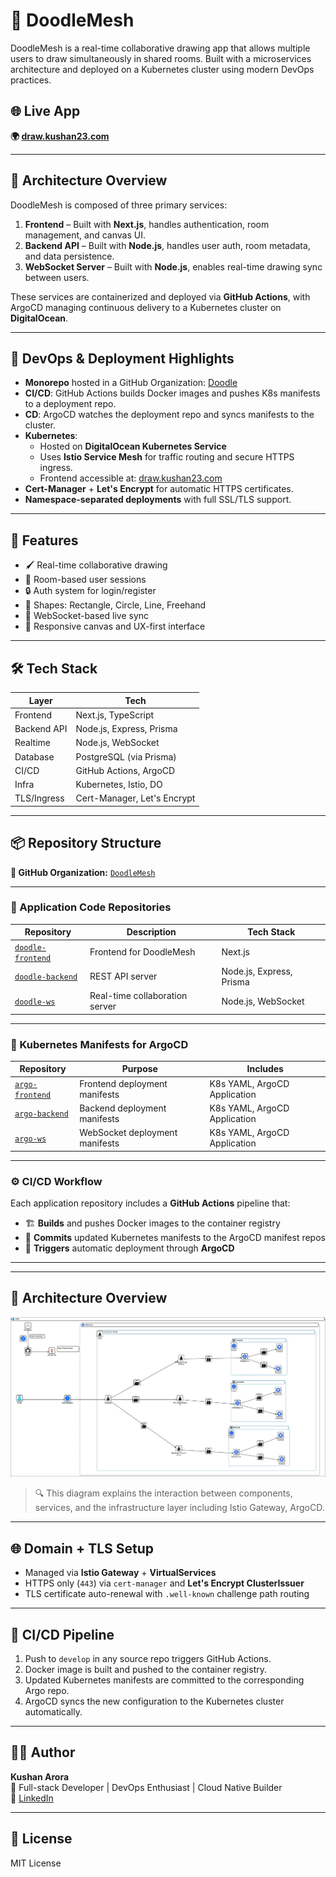 # 🎨 DoodleMesh

DoodleMesh is a real-time collaborative drawing app that allows multiple users to draw simultaneously in shared rooms. Built with a microservices architecture and deployed on a Kubernetes cluster using modern DevOps practices.

## 🌐 Live App

**🌍 [draw.kushan23.com](https://draw.kushan23.com)**

---

## 🧠 Architecture Overview

DoodleMesh is composed of three primary services:

1. **Frontend** – Built with **Next.js**, handles authentication, room management, and canvas UI.
2. **Backend API** – Built with **Node.js**, handles user auth, room metadata, and data persistence.
3. **WebSocket Server** – Built with **Node.js**, enables real-time drawing sync between users.

These services are containerized and deployed via **GitHub Actions**, with ArgoCD managing continuous delivery to a Kubernetes cluster on **DigitalOcean**.


---

## 🚀 DevOps & Deployment Highlights

- **Monorepo** hosted in a GitHub Organization: [Doodle](https://github.com/DoodleMesh)
- **CI/CD**: GitHub Actions builds Docker images and pushes K8s manifests to a deployment repo.
- **CD**: ArgoCD watches the deployment repo and syncs manifests to the cluster.
- **Kubernetes**:
  - Hosted on **DigitalOcean Kubernetes Service**
  - Uses **Istio Service Mesh** for traffic routing and secure HTTPS ingress.
  - Frontend accessible at: [draw.kushan23.com](https://draw.kushan23.com)
- **Cert-Manager** + **Let's Encrypt** for automatic HTTPS certificates.
- **Namespace-separated deployments** with full SSL/TLS support.

---

## 🧪 Features

- 🖌️ Real-time collaborative drawing
- 👥 Room-based user sessions
- 🔒 Auth system for login/register
- 🧩 Shapes: Rectangle, Circle, Line, Freehand
- 📡 WebSocket-based live sync
- 🌈 Responsive canvas and UX-first interface

---

## 🛠️ Tech Stack

| Layer        | Tech                     |
|--------------|--------------------------|
| Frontend     | Next.js, TypeScript      |
| Backend API  | Node.js, Express, Prisma |
| Realtime     | Node.js, WebSocket       |
| Database     | PostgreSQL (via Prisma)  |
| CI/CD        | GitHub Actions, ArgoCD   |
| Infra        | Kubernetes, Istio, DO    |
| TLS/Ingress  | Cert-Manager, Let's Encrypt |

---

## 📦 Repository Structure

**🔗 GitHub Organization:** [`DoodleMesh`](https://github.com/DoodleMesh)

---

### 🔧 Application Code Repositories

| Repository | Description | Tech Stack |
|------------|-------------|------------|
| [`doodle-frontend`](https://github.com/DoodleMesh/doodle-frontend) | Frontend for DoodleMesh | Next.js |
| [`doodle-backend`](https://github.com/DoodleMesh/doodle-backend) | REST API server | Node.js, Express, Prisma |
| [`doodle-ws`](https://github.com/DoodleMesh/doodle-ws) | Real-time collaboration server | Node.js, WebSocket |

---

### 🚀 Kubernetes Manifests for ArgoCD

| Repository | Purpose | Includes |
|------------|---------|----------|
| [`argo-frontend`](https://github.com/DoodleMesh/argo-frontend) | Frontend deployment manifests | K8s YAML, ArgoCD Application |
| [`argo-backend`](https://github.com/DoodleMesh/argo-backend) | Backend deployment manifests | K8s YAML, ArgoCD Application |
| [`argo-ws`](https://github.com/DoodleMesh/argo-ws) | WebSocket deployment manifests | K8s YAML, ArgoCD Application |

---

### ⚙️ CI/CD Workflow

Each application repository includes a **GitHub Actions** pipeline that:

- 🏗️ **Builds** and pushes Docker images to the container registry  
- 📝 **Commits** updated Kubernetes manifests to the ArgoCD manifest repos  
- 🔁 **Triggers** automatic deployment through **ArgoCD**

---


---

## 📡 Architecture Overview

![DoodleMesh Architecture](DoodleMesh.jpg)

> 🔍 This diagram explains the interaction between components, services, and the infrastructure layer including Istio Gateway, ArgoCD.

---

## 🌐 Domain + TLS Setup

- Managed via **Istio Gateway** + **VirtualServices**
- HTTPS only (`443`) via `cert-manager` and **Let's Encrypt ClusterIssuer**
- TLS certificate auto-renewal with `.well-known` challenge path routing

---

## 🔄 CI/CD Pipeline

1. Push to `develop` in any source repo triggers GitHub Actions.
2. Docker image is built and pushed to the container registry.
3. Updated Kubernetes manifests are committed to the corresponding Argo repo.
4. ArgoCD syncs the new configuration to the Kubernetes cluster automatically.

---

## 🙋‍♂️ Author

**Kushan Arora**  
🧠 Full-stack Developer | DevOps Enthusiast | Cloud Native Builder  
🔗 [LinkedIn](https://linkedin.com/in/kushan23)

---

## 📌 License

MIT License
